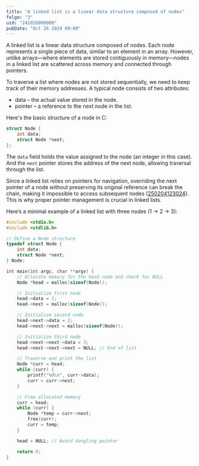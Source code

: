 ```yaml
---
title: "A linked list is a linear data structure composed of nodes"
folge: "3"
uid: "241026090000"
pubDate: "Oct 26 2024 09:00"
---
```


A linked list is a linear data structure composed of nodes. Each node represents a single piece of data, similar to an element in an array. However, unlike arrays—where elements are stored contiguously in memory—nodes in a linked list are scattered across memory and connected through pointers.

To traverse a list where nodes are not stored sequentially, we need to keep track of their memory addresses. A typical node consists of two attributes:

- data – the actual value stored in the node.
- pointer – a reference to the next node in the list.

Here's the basic structure of a node in C:
```c
struct Node {
    int data;
    struct Node *next;
};
```

The `data` field holds the value assigned to the node (an integer in this case). And the `next` pointer stores the address of the next node, allowing traversal through the list.

Since a linked list relies on pointers for navigation, overriding the next pointer of a node without preserving its original reference can break the chain, making it impossible to access subsequent nodes ([250204123024](/note/250204123024)). This is why proper pointer management is crucial in linked lists.

Here’s a minimal example of a linked list with three nodes (1 -> 2 -> 3):

```c
#include <stdio.h>
#include <stdlib.h>

// Define a Node structure
typedef struct Node {
    int data;
    struct Node *next;
} Node;

int main(int argc, char **argv) {
    // Allocate memory for the head node and check for NULL
    Node *head = malloc(sizeof(Node));

    // Initialize first node
    head->data = 1;
    head->next = malloc(sizeof(Node));

    // Initialize second node
    head->next->data = 2;
    head->next->next = malloc(sizeof(Node));

    // Initialize third node
    head->next->next->data = 3;
    head->next->next->next = NULL; // End of list

    // Traverse and print the list
    Node *curr = head;
    while (curr) {
        printf("%d\n", curr->data);
        curr = curr->next;
    }

    // Free allocated memory
    curr = head;
    while (curr) {
        Node *temp = curr->next;
        free(curr);
        curr = temp;
    }

    head = NULL; // Avoid dangling pointer

    return 0;
}
```